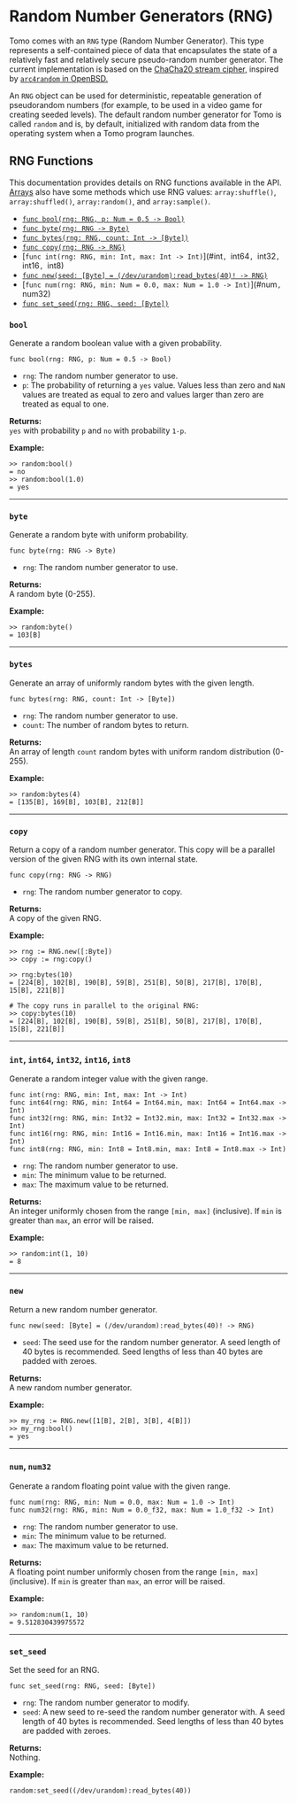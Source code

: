 # Random Number Generators (RNG)

Tomo comes with an `RNG` type (Random Number Generator). This type represents a
self-contained piece of data that encapsulates the state of a relatively fast
and relatively secure pseudo-random number generator. The current
implementation is based on the [ChaCha20 stream
cipher,](https://en.wikipedia.org/wiki/Salsa20#ChaCha_variant) inspired by
[`arc4random` in OpenBSD.](https://man.openbsd.org/arc4random.3)

An `RNG` object can be used for deterministic, repeatable generation of
pseudorandom numbers (for example, to be used in a video game for creating
seeded levels). The default random number generator for Tomo is called `random`
and is, by default, initialized with random data from the operating system when
a Tomo program launches.

## RNG Functions

This documentation provides details on RNG functions available in the API.
[Arrays](arrays.md) also have some methods which use RNG values:
`array:shuffle()`, `array:shuffled()`, `array:random()`, and `array:sample()`.

- [`func bool(rng: RNG, p: Num = 0.5 -> Bool)`](#bool)
- [`func byte(rng: RNG -> Byte)`](#byte)
- [`func bytes(rng: RNG, count: Int -> [Byte])`](#bytes)
- [`func copy(rng: RNG -> RNG)`](#copy)
- [`func int(rng: RNG, min: Int, max: Int -> Int)`](#int`, `int64`, `int32`, `int16`, `int8)
- [`func new(seed: [Byte] = (/dev/urandom):read_bytes(40)! -> RNG)`](#new)
- [`func num(rng: RNG, min: Num = 0.0, max: Num = 1.0 -> Int)`](#num`, `num32)
- [`func set_seed(rng: RNG, seed: [Byte])`](#set_seed)

### `bool`
Generate a random boolean value with a given probability.

```tomo
func bool(rng: RNG, p: Num = 0.5 -> Bool)
```

- `rng`: The random number generator to use.
- `p`: The probability of returning a `yes` value. Values less than zero and
  `NaN` values are treated as equal to zero and values larger than zero are
  treated as equal to one.

**Returns:**  
`yes` with probability `p` and `no` with probability `1-p`.

**Example:**  
```tomo
>> random:bool()
= no
>> random:bool(1.0)
= yes
```

---

### `byte`
Generate a random byte with uniform probability.

```tomo
func byte(rng: RNG -> Byte)
```

- `rng`: The random number generator to use.

**Returns:**  
A random byte (0-255).

**Example:**  
```tomo
>> random:byte()
= 103[B]
```

---

### `bytes`
Generate an array of uniformly random bytes with the given length.

```tomo
func bytes(rng: RNG, count: Int -> [Byte])
```

- `rng`: The random number generator to use.
- `count`: The number of random bytes to return.

**Returns:**  
An array of length `count` random bytes with uniform random distribution (0-255).

**Example:**  
```tomo
>> random:bytes(4)
= [135[B], 169[B], 103[B], 212[B]]
```

---

### `copy`
Return a copy of a random number generator. This copy will be a parallel version of
the given RNG with its own internal state.

```tomo
func copy(rng: RNG -> RNG)
```

- `rng`: The random number generator to copy.

**Returns:**  
A copy of the given RNG.

**Example:**  
```tomo
>> rng := RNG.new([:Byte])
>> copy := rng:copy()

>> rng:bytes(10)
= [224[B], 102[B], 190[B], 59[B], 251[B], 50[B], 217[B], 170[B], 15[B], 221[B]]

# The copy runs in parallel to the original RNG:
>> copy:bytes(10)
= [224[B], 102[B], 190[B], 59[B], 251[B], 50[B], 217[B], 170[B], 15[B], 221[B]]
```

---

### `int`, `int64`, `int32`, `int16`, `int8`
Generate a random integer value with the given range.

```tomo
func int(rng: RNG, min: Int, max: Int -> Int)
func int64(rng: RNG, min: Int64 = Int64.min, max: Int64 = Int64.max -> Int)
func int32(rng: RNG, min: Int32 = Int32.min, max: Int32 = Int32.max -> Int)
func int16(rng: RNG, min: Int16 = Int16.min, max: Int16 = Int16.max -> Int)
func int8(rng: RNG, min: Int8 = Int8.min, max: Int8 = Int8.max -> Int)
```

- `rng`: The random number generator to use.
- `min`: The minimum value to be returned.
- `max`: The maximum value to be returned.

**Returns:**  
An integer uniformly chosen from the range `[min, max]` (inclusive). If `min`
is greater than `max`, an error will be raised.

**Example:**  
```tomo
>> random:int(1, 10)
= 8
```

---

### `new`
Return a new random number generator.

```tomo
func new(seed: [Byte] = (/dev/urandom):read_bytes(40)! -> RNG)
```

- `seed`: The seed use for the random number generator. A seed length of 40
  bytes is recommended. Seed lengths of less than 40 bytes are padded with
  zeroes.

**Returns:**  
A new random number generator.

**Example:**  
```tomo
>> my_rng := RNG.new([1[B], 2[B], 3[B], 4[B]])
>> my_rng:bool()
= yes
```

---

### `num`, `num32`
Generate a random floating point value with the given range.

```tomo
func num(rng: RNG, min: Num = 0.0, max: Num = 1.0 -> Int)
func num32(rng: RNG, min: Num = 0.0_f32, max: Num = 1.0_f32 -> Int)
```

- `rng`: The random number generator to use.
- `min`: The minimum value to be returned.
- `max`: The maximum value to be returned.

**Returns:**  
A floating point number uniformly chosen from the range `[min, max]`
(inclusive). If `min` is greater than `max`, an error will be raised.

**Example:**  
```tomo
>> random:num(1, 10)
= 9.512830439975572
```

---

### `set_seed`
Set the seed for an RNG.

```tomo
func set_seed(rng: RNG, seed: [Byte])
```

- `rng`: The random number generator to modify.
- `seed`: A new seed to re-seed the random number generator with. A seed length
  of 40 bytes is recommended. Seed lengths of less than 40 bytes are padded
  with zeroes.

**Returns:**  
Nothing.

**Example:**  
```tomo
random:set_seed((/dev/urandom):read_bytes(40))
```
